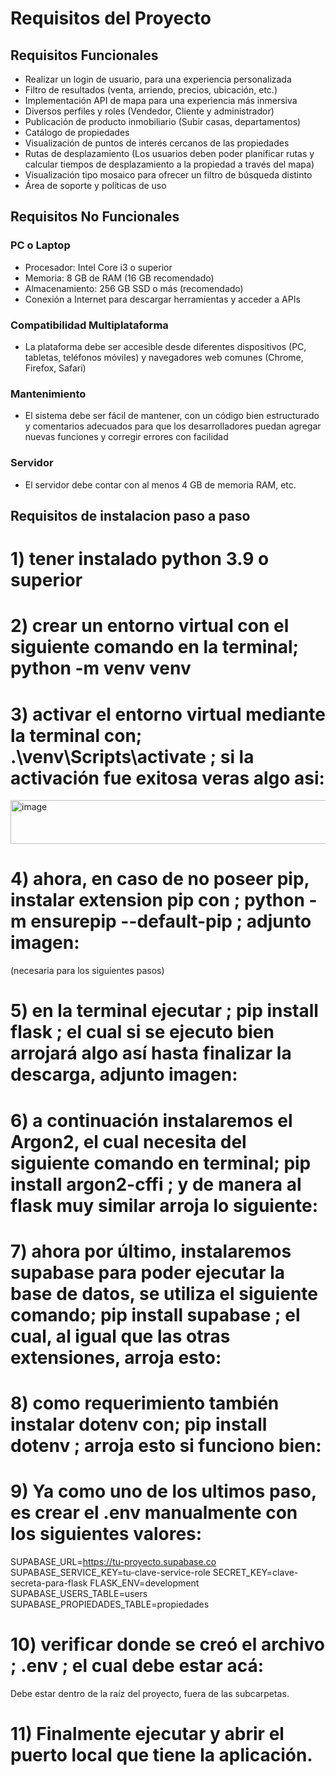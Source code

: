 # Requisitos del Proyecto

## Requisitos Funcionales

- Realizar un login de usuario, para una experiencia personalizada
- Filtro de resultados (venta, arriendo, precios, ubicación, etc.)
- Implementación API de mapa para una experiencia más inmersiva
- Diversos perfiles y roles (Vendedor, Cliente y administrador)
- Publicación de producto inmobiliario (Subir casas, departamentos)
- Catálogo de propiedades
- Visualización de puntos de interés cercanos de las propiedades
- Rutas de desplazamiento (Los usuarios deben poder planificar rutas y calcular tiempos de desplazamiento a la propiedad a través del mapa)
- Visualización tipo mosaico para ofrecer un filtro de búsqueda distinto
- Área de soporte y políticas de uso

## Requisitos No Funcionales

### PC o Laptop
- Procesador: Intel Core i3 o superior
- Memoria: 8 GB de RAM (16 GB recomendado)
- Almacenamiento: 256 GB SSD o más (recomendado)
- Conexión a Internet para descargar herramientas y acceder a APIs

### Compatibilidad Multiplataforma
- La plataforma debe ser accesible desde diferentes dispositivos (PC, tabletas, teléfonos móviles) y navegadores web comunes (Chrome, Firefox, Safari)

### Mantenimiento
- El sistema debe ser fácil de mantener, con un código bien estructurado y comentarios adecuados para que los desarrolladores puedan agregar nuevas funciones y corregir errores con facilidad

### Servidor
- El servidor debe contar con al menos 4 GB de memoria RAM, etc.

## Requisitos de instalacion paso a paso

# 1) tener instalado python 3.9 o superior
# 2) crear un entorno virtual con el siguiente comando en la terminal; python -m venv venv
# 3) activar el entorno virtual mediante la terminal con; .\venv\Scripts\activate ; si la activación fue exitosa veras algo asi:
<img width="835" height="70" alt="image" src="https://github.com/user-attachments/assets/9102c8e3-fca2-4846-a7ac-4a829663aca2" />

# 4) ahora, en caso de no poseer pip, instalar extension pip con ; python -m ensurepip --default-pip ; adjunto imagen:

(necesaria para los siguientes pasos)

# 5) en la terminal ejecutar ; pip install flask ; el cual si se ejecuto bien arrojará algo así hasta finalizar la descarga, adjunto imagen:


# 6) a continuación instalaremos el Argon2, el cual necesita del siguiente comando en terminal; pip install argon2-cffi ; y de manera al flask muy similar arroja lo siguiente:


# 7) ahora por último, instalaremos supabase para poder ejecutar la base de datos, se utiliza el siguiente comando; pip install supabase ; el cual, al igual que las otras extensiones, arroja esto:





# 8) como requerimiento también instalar dotenv con; pip install dotenv ; arroja esto si funciono bien:

 

# 9) Ya como uno de los ultimos paso, es crear el .env manualmente con los siguientes valores:


SUPABASE_URL=https://tu-proyecto.supabase.co
SUPABASE_SERVICE_KEY=tu-clave-service-role
SECRET_KEY=clave-secreta-para-flask
FLASK_ENV=development
SUPABASE_USERS_TABLE=users
SUPABASE_PROPIEDADES_TABLE=propiedades

# 10) verificar donde se creó el archivo ; .env ; el cual debe estar acá:

Debe estar dentro de la raíz del proyecto, fuera de las subcarpetas.

# 11) Finalmente ejecutar y abrir el puerto local que tiene la aplicación.

